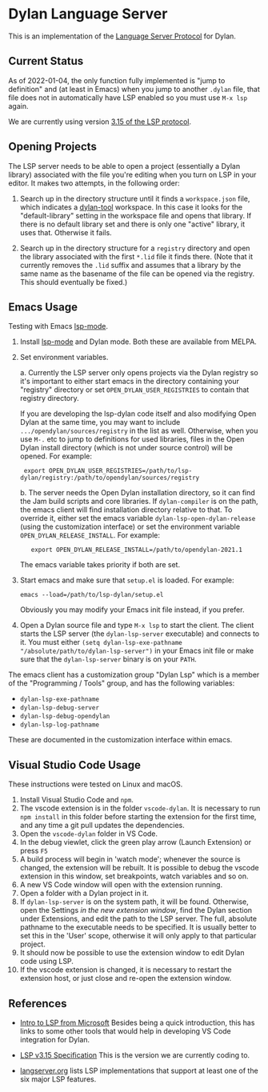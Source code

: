 # Dylan Language Server

This is an implementation of the [Language Server
Protocol](https://microsoft.github.io/language-server-protocol/) for
Dylan.


## Current Status

As of 2022-01-04, the only function fully implemented is "jump to definition"
and (at least in Emacs) when you jump to another `.dylan` file, that file does
not in automatically have LSP enabled so you must use `M-x lsp` again.

We are currently using version [3.15 of the LSP protocol](https://microsoft.github.io/language-server-protocol/specifications/specification-3-15/).


## Opening Projects

The LSP server needs to be able to open a project (essentially a Dylan library)
associated with the file you're editing when you turn on LSP in your editor. It
makes two attempts, in the following order:

1. Search up in the directory structure until it finds a `workspace.json` file,
   which indicates a [dylan-tool](https://github.com/dylan-lang/dylan-tool)
   workspace.  In this case it looks for the "default-library" setting in the
   workspace file and opens that library.  If there is no default library set
   and there is only one "active" library, it uses that. Otherwise it fails.

2. Search up in the directory structure for a `registry` directory and open the
   library associated with the first `*.lid` file it finds there. (Note that it
   currently removes the `.lid` suffix and assumes that a library by the same
   name as the basename of the file can be opened via the registry. This should
   eventually be fixed.)


## Emacs Usage

Testing with Emacs [lsp-mode](https://github.com/emacs-lsp/lsp-mode).

1. Install [lsp-mode](https://github.com/emacs-lsp/lsp-mode) and Dylan mode. 
   Both these are available from MELPA.

2. Set environment variables.

   a. Currently the LSP server only opens projects via the Dylan registry so
      it's important to either start emacs in the directory containing your
      "registry" directory or set `OPEN_DYLAN_USER_REGISTRIES` to contain that
      registry directory.

      If you are developing the lsp-dylan code itself and also modifying Open
      Dylan at the same time, you may want to include
      `.../opendylan/sources/registry` in the list as well. Otherwise, when you
      use `M-.` etc to jump to definitions for used libraries, files in the
      Open Dylan install directory (which is not under source control) will be
      opened. For example:

        export OPEN_DYLAN_USER_REGISTRIES=/path/to/lsp-dylan/registry:/path/to/opendylan/sources/registry

   b. The server needs the Open Dylan installation directory, so it
      can find the Jam build scripts and core libraries. If
      `dylan-compiler` is on the path, the emacs client will find
      installation directory relative to that. To override it, either
      set the emacs variable `dylan-lsp-open-dylan-release` (using the
      customization interface) or set the environment variable
      `OPEN_DYLAN_RELEASE_INSTALL`. For example:

          export OPEN_DYLAN_RELEASE_INSTALL=/path/to/opendylan-2021.1

      The emacs variable takes priority if both are set.

3. Start emacs and make sure that `setup.el` is loaded. For example:

     `emacs --load=/path/to/lsp-dylan/setup.el`

   Obviously you may modify your Emacs init file instead, if you prefer.

4. Open a Dylan source file and type `M-x lsp` to start the client. The client
   starts the LSP server (the `dylan-lsp-server` executable) and connects to
   it. You must either `(setq dylan-lsp-exe-pathname
   "/absolute/path/to/dylan-lsp-server")` in your Emacs init file or make sure
   that the `dylan-lsp-server` binary is on your `PATH`.
   
The emacs client has a customization group "Dylan Lsp" which is a member of the "Programming 
/ Tools" group, and has the following variables:

* `dylan-lsp-exe-pathname`
* `dylan-lsp-debug-server`
* `dylan-lsp-debug-opendylan`
* `dylan-lsp-log-pathname`

These are documented in the customization interface within emacs.

## Visual Studio Code Usage

These instructions were tested on Linux and macOS.

1.  Install Visual Studio Code and `npm`.
2.  The vscode extension is in the folder `vscode-dylan`. It is necessary to run 
    `npm install` in this folder before starting the extension for the first time, and any 
    time a git pull updates the dependencies.
3.  Open the `vscode-dylan` folder in VS Code.
4.  In the debug viewlet, click the green play arrow (Launch Extension) or press `F5`
5.  A build process will begin in 'watch mode'; whenever the source is changed, the
    extension will be rebuilt. It is possible to debug the vscode extension in this
    window, set breakpoints, watch variables and so on.
6.  A new VS Code window will open with the extension running. 
7.  Open a folder with a Dylan project in it.
8.  If `dylan-lsp-server` is on the system path, it will be found. Otherwise, open the 
    Settings *in the new extension window*, find the Dylan section under Extensions, and
    edit the path to the LSP server. The full, absolute pathname to the executable needs
    to be specified. It is usually better to set this in the 'User' scope, otherwise it will
    only apply to that particular project.
9.  It should now be possible to use the extension window to edit Dylan code using LSP.
10. If the vscode extension is changed, it is necessary to restart the extension host, or
    just close and re-open the extension window.


## References

* [Intro to LSP from
  Microsoft](https://docs.microsoft.com/en-us/visualstudio/extensibility/language-server-protocol)
  Besides being a quick introduction, this has links to some other tools that
  would help in developing VS Code integration for Dylan.

* [LSP v3.15
  Specification](https://microsoft.github.io/language-server-protocol/specifications/specification-3-15/)
  This is the version we are currently coding to.

* [langserver.org](https://langserver.org/) lists LSP implementations that
  support at least one of the six major LSP features.
